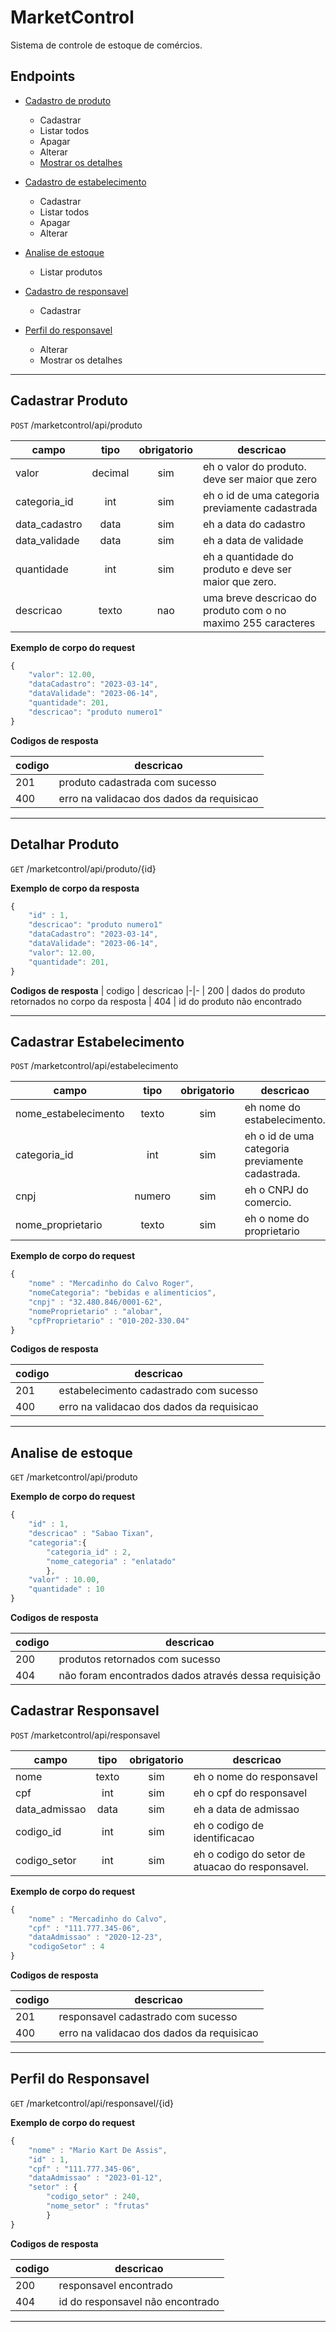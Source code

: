 # MarketControl
Sistema de controle de estoque de comércios.

## Endpoints
- [Cadastro de produto](#cadastrar-produto)
    - Cadastrar
    - Listar todos
    - Apagar
    - Alterar
    - [Mostrar os detalhes](#detalhar-produto)

- [Cadastro de estabelecimento](#cadastrar-estabelecimento)
    - Cadastrar
    - Listar todos
    - Apagar
    - Alterar
    
- [Analise de estoque](#analise-de-estoque)
    - Listar produtos
    
- [Cadastro de responsavel](#cadastrar-responsavel)
    - Cadastrar

- [Perfil do responsavel](#perfil-do-responsavel)
    - Alterar
    - Mostrar os detalhes

--- 

## Cadastrar Produto 
`POST` /marketcontrol/api/produto

| campo | tipo | obrigatorio | descricao 
|-----|:----:|:-----------:|---------
| valor | decimal | sim | eh o valor do produto. deve ser maior que zero 
| categoria_id | int | sim | eh o id de uma categoria previamente cadastrada 
| data_cadastro | data | sim | eh a data do cadastro
| data_validade | data | sim | eh a data de validade
| quantidade | int | sim | eh a quantidade do produto e deve ser maior que zero. 
| descricao | texto | nao | uma breve descricao do produto com o no maximo 255 caracteres

**Exemplo de corpo do request**

```js
{
	"valor": 12.00,
	"dataCadastro": "2023-03-14",
	"dataValidade": "2023-06-14",
	"quantidade": 201,
	"descricao": "produto numero1"
}
```

**Codigos de resposta**

| codigo | descricao
|-|-
| 201 | produto cadastrada com sucesso
| 400 | erro na validacao dos dados da requisicao

---

## Detalhar Produto
`GET` /marketcontrol/api/produto/{id}

**Exemplo de corpo da resposta**

```js
{
    "id" : 1,
	"descricao": "produto numero1"
	"dataCadastro": "2023-03-14",
	"dataValidade": "2023-06-14",
	"valor": 12.00,
	"quantidade": 201,
}
```

**Codigos de resposta**
| codigo | descricao
|-|-
| 200 | dados do produto retornados no corpo da resposta
| 404 | id do produto não encontrado

---

## Cadastrar Estabelecimento 
`POST` /marketcontrol/api/estabelecimento

| campo | tipo | obrigatorio | descricao 
|-----|:----:|:-----------:|---------
| nome_estabelecimento | texto | sim | eh nome do estabelecimento. 
| categoria_id | int | sim | eh o id de uma categoria previamente cadastrada. 
| cnpj | numero | sim | eh o CNPJ do comercio.
| nome_proprietario | texto | sim | eh o nome do proprietario


**Exemplo de corpo do request**

```js
{
    "nome" : "Mercadinho do Calvo Roger",
    "nomeCategoria": "bebidas e alimenticios",
    "cnpj" : "32.480.846/0001-62",
    "nomeProprietario" : "alobar",
    "cpfProprietario" : "010-202-330.04"
}
```

**Codigos de resposta**

| codigo | descricao
|-|-
| 201 | estabelecimento cadastrado com sucesso
| 400 | erro na validacao dos dados da requisicao

---

## Analise de estoque
`GET` /marketcontrol/api/produto

**Exemplo de corpo do request**

```js
{
    "id" : 1, 
    "descricao" : "Sabao Tixan",
    "categoria":{
        "categoria_id" : 2,
        "nome_categoria" : "enlatado"
        },
    "valor" : 10.00,
    "quantidade" : 10
}
```

**Codigos de resposta**

| codigo | descricao
|-|-
| 200 | produtos retornados com sucesso
| 404 | não foram encontrados dados através dessa requisição

## Cadastrar Responsavel 
`POST` /marketcontrol/api/responsavel

| campo | tipo | obrigatorio | descricao 
|-----|:----:|:-----------:|---------
| nome | texto | sim | eh o nome do responsavel 
| cpf | int | sim | eh o cpf do responsavel 
| data_admissao | data | sim | eh a data de admissao 
| codigo_id | int | sim | eh o codigo de identificacao
| codigo_setor | int | sim | eh o codigo do setor de atuacao do responsavel. 

**Exemplo de corpo do request**

```js
{
    "nome" : "Mercadinho do Calvo",
    "cpf" : "111.777.345-06",
    "dataAdmissao" : "2020-12-23",
    "codigoSetor" : 4
}
```

**Codigos de resposta**

| codigo | descricao
|-|-
| 201 | responsavel cadastrado com sucesso
| 400 | erro na validacao dos dados da requisicao

---

## Perfil do Responsavel 
`GET` /marketcontrol/api/responsavel/{id}

**Exemplo de corpo do request**

```js
{
    "nome" : "Mario Kart De Assis",    
    "id" : 1,
    "cpf" : "111.777.345-06",
    "dataAdmissao" : "2023-01-12",
    "setor" : {
        "codigo_setor" : 240,
        "nome_setor" : "frutas"
        }
}
```

**Codigos de resposta**

| codigo | descricao
|-|-
| 200 | responsavel encontrado
| 404 | id do responsavel não encontrado

---

